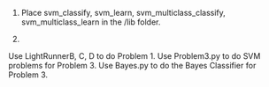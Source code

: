 1. Place svm_classify, svm_learn, svm_multiclass_classify, svm_multiclass_learn in the /lib folder.

2.
Use LightRunnerB, C, D to do Problem 1.
Use Problem3.py to do SVM problems for Problem 3.
Use Bayes.py to do the Bayes Classifier for Problem 3.